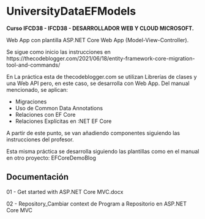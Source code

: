 # UniversityDataEFModels
<b>Curso IFCD38 - IFCD38 - DESARROLLADOR WEB Y CLOUD MICROSOFT.</b>
<p>Web App con plantilla ASP.NET Core Web App (Model-View-Controller).</p>
Se sigue como inicio las instrucciones en https://thecodeblogger.com/2021/06/18/entity-framework-core-migration-tool-and-commands/

En La práctica esta de thecodeblogger.com se utilizan Librerías de clases y una Web API pero, en este caso, se desarrolla con Web App.
Del manual mencionado, se aplican:
- Migraciones
- Uso de Common Data Annotations
- Relaciones con EF Core
- Relaciones Explícitas en :NET EF Core

A partir de este punto, se van añadiendo componentes siguiendo las instrucciones del profesor.

Esta misma práctica se desarrolla siguiendo las plantillas como en el manual en otro proyecto: EFCoreDemoBlog
## Documentación
<p>01 - Get started with ASP.NET Core MVC.docx</p>
<p>02 - Repository_Cambiar context de Program a Repositorio en ASP.NET Core MVC</p>
